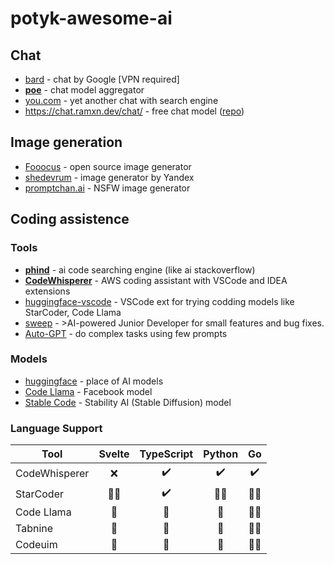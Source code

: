# potyk-awesome-ai

## Chat

- [bard](https://bard.google.com/chat) - chat by Google [VPN required]
- **[poe](https://poe.com/)** - chat model aggregator
- [you.com](https://you.com/) - yet another chat with search engine
- https://chat.ramxn.dev/chat/ - free chat model ([repo](https://github.com/ramonvc/freegpt-webui))

## Image generation

- [Fooocus](https://github.com/lllyasviel/Fooocus) - open source image generator
- [shedevrum](https://shedevrum.ai/) - image generator by Yandex
- [promptchan.ai](https://promptchan.ai/) - NSFW image generator

## Coding assistence

### Tools 

- **[phind](https://www.phind.com/)** - ai code searching engine (like ai stackoverflow)
- **[CodeWhisperer](https://aws.amazon.com/ru/codewhisperer/)** - AWS coding assistant with VSCode and IDEA extensions
- [huggingface-vscode](https://github.com/huggingface/huggingface-vscode) - VSCode ext for trying codding models like StarCoder, Code Llama
- [sweep](https://github.com/sweepai/sweep) - >AI-powered Junior Developer for small features and bug fixes.
- [Auto-GPT](https://github.com/Significant-Gravitas/Auto-GPT) - do complex tasks using few prompts

### Models

- [huggingface](https://huggingface.co/) - place of AI models
- [Code Llama](https://github.com/facebookresearch/codellama) - Facebook model
- [Stable Code](https://stability.ai/blog/stablecode-llm-generative-ai-coding) - Stability AI (Stable Diffusion) model

### Language Support

| Tool          | Svelte | TypeScript | Python |  Go   |
|---------------|:------:|:----------:|:------:|:-----:|
| CodeWhisperer |   ❌    |     ✔️     |   ✔️   |  ✔️   |
| StarCoder     | 😵‍💫  |     ✔️     | 😵‍💫  | 😵‍💫 |
| Code Llama    |   🤔   |     🤔     |   🤔   | 😵‍💫 |
| Tabnine       |   🤔   |     🤔     |   🤔   | 😵‍💫 |
| Codeuim       |   🤔   |     🤔     |   🤔   | 😵‍💫 |



